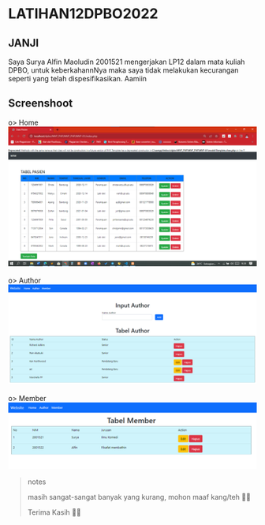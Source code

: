 # LATIHAN12DPBO2022

## JANJI
Saya Surya Alfin Maoludin 2001521 mengerjakan LP12 dalam mata kuliah DPBO, untuk keberkahannNya maka saya tidak melakukan kecurangan seperti yang telah dispesifikasikan. Aamiin

## Screenshoot
o> Home <br>
<img src="https://github.com/Alfinnnnn/LATIHAN12DPBO2022/blob/main/SS/1.png"> <br>
<br> o> Author <br>
<img src="https://github.com/Alfinnnnn/LATIHAN11DPBO2022/blob/main/SS/2%20-%20author.png"> <br>
<br> o> Member <br>
<img src="https://github.com/Alfinnnnn/LATIHAN11DPBO2022/blob/main/SS/3%20-%20member.png"> <br>

> notes
> 
> masih sangat-sangat banyak yang kurang, mohon maaf kang/teh 🙏🏻
> 
> Terima Kasih 🙏🏻
